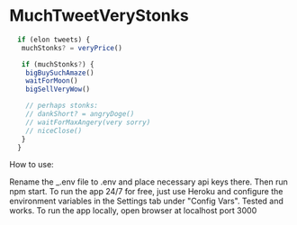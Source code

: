 # MuchTweetVeryStonks
```javascript
  if (elon tweets) {  
   muchStonks? = veryPrice()  

   if (muchStonks?) {  
    bigBuySuchAmaze()  
    waitForMoon()  
    bigSellVeryWow()  

    // perhaps stonks:  
    // dankShort? = angryDoge()  
    // waitForMaxAngery(very sorry)  
    // niceClose()  
   }
  }
```


How to use:

Rename the \_.env file to .env and place necessary api keys there. Then run npm start.
To run the app 24/7 for free, just use Heroku and configure the environment variables in the Settings tab under "Config Vars". Tested and works.
To run the app locally, open browser at localhost port 3000
